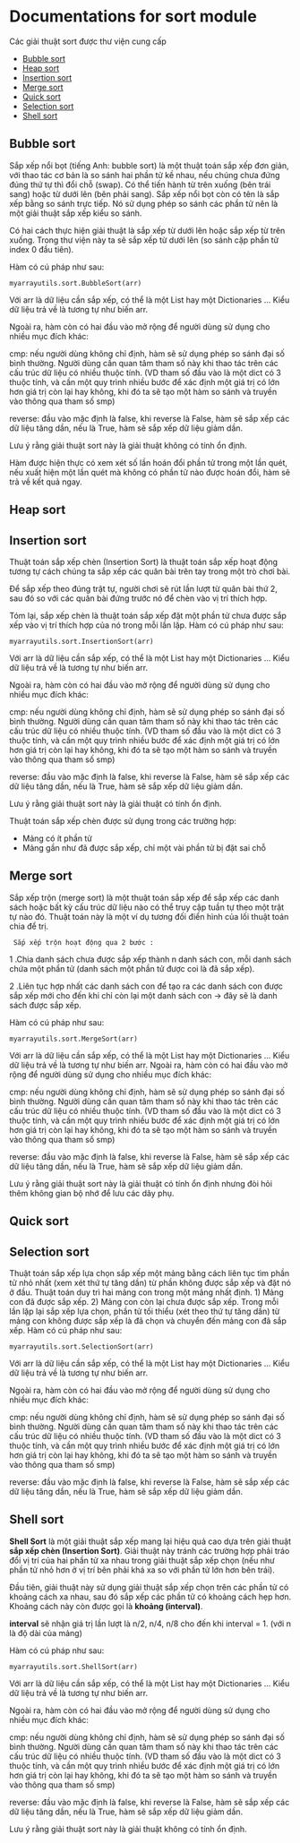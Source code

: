 # Documentations for sort module

Các giải thuật sort được thư viện cung cấp

- [Bubble sort](#bubble-sort)
- [Heap sort](#heap-sort)
- [Insertion sort](#insertion-sort)
- [Merge sort](#merge-sort)
- [Quick sort](#quick-sort)
- [Selection sort](#selection-sort)
- [Shell sort](#shell-sort)

## Bubble sort

Sắp xếp nổi bọt (tiếng Anh: bubble sort) là một thuật toán sắp xếp đơn giản, với thao tác cơ bản là so sánh hai phần tử kề nhau, nếu chúng chưa đứng đúng thứ tự thì đổi chỗ (swap). Có thể tiến hành từ trên xuống (bên trái sang) hoặc từ dưới lên (bên phải sang). Sắp xếp nổi bọt còn có tên là sắp xếp bằng so sánh trực tiếp. Nó sử dụng phép so sánh các phần tử nên là một giải thuật sắp xếp kiểu so sánh.

Có hai cách thực hiện giải thuật là sắp xếp từ dưới lên hoặc sắp xếp từ trên xuống. Trong thư viện này ta sẽ sắp xếp từ dưới lên (so sánh cặp phần tử index 0 đầu tiên).

Hàm có cú pháp như sau:
```commandline
myarrayutils.sort.BubbleSort(arr)
```
Với arr là dữ liệu cần sắp xếp, có thể là một List hay một Dictionaries ...
Kiểu dữ liệu trả về là tương tự như biến arr.

Ngoài ra, hàm còn có hai đầu vào mở rộng để người dùng sử dụng cho nhiều mục đích khác:

cmp: nếu người dùng không chỉ định, hàm sẽ sử dụng phép so sánh đại số bình thường. Người dùng cần quan tâm tham số này khi thao tác trên các cấu trúc dữ liệu có nhiều thuộc tính. (VD tham số đầu vào là một dict có 3 thuộc tính, và cần một quy trình nhiều bước để xác định một giá trị có lớn hơn giá trị còn lại hay không, khi đó ta sẽ tạo một hàm so sánh và truyền vào thông qua tham số smp)

reverse: đầu vào mặc định là false, khi reverse là False, hàm sẽ sắp xếp các dữ liệu tăng dần, nếu là True, hàm sẽ sắp xếp dữ liệu giảm dần.

Lưu ý rằng giải thuật sort này là giải thuật không có tính ổn định.

Hàm được hiện thực có xem xét số lần hoán đổi phần tử trong một lần quét, nếu xuất hiện một lần quét mà không có phần tử nào được hoán đổi, hàm sẽ trả về kết quả ngay.
## Heap sort

## Insertion sort
Thuật toán sắp xếp chèn (Insertion Sort) là thuật toán sắp xếp hoạt động tương tự cách chúng ta sắp xếp các quân bài trên tay trong một trò chơi bài.

Để sắp xếp theo đúng trật tự, người chơi sẽ rút lần lượt từ quân bài thứ 2, sau đó so với các quân bài đứng trước nó để chèn vào vị trí thích hợp.

Tóm lại, sắp xếp chèn là thuật toán sắp xếp đặt một phần tử chưa được sắp xếp vào vị trí thích hợp của nó trong mỗi lần lặp.
Hàm có cú pháp như sau:
```commandline
myarrayutils.sort.InsertionSort(arr)
```
Với arr là dữ liệu cần sắp xếp, có thể là một List hay một Dictionaries ...
Kiểu dữ liệu trả về là tương tự như biến arr.

Ngoài ra, hàm còn có hai đầu vào mở rộng để người dùng sử dụng cho nhiều mục đích khác:

cmp: nếu người dùng không chỉ định, hàm sẽ sử dụng phép so sánh đại số bình thường. Người dùng cần quan tâm tham số này khi thao tác trên các cấu trúc dữ liệu có nhiều thuộc tính. (VD tham số đầu vào là một dict có 3 thuộc tính, và cần một quy trình nhiều bước để xác định một giá trị có lớn hơn giá trị còn lại hay không, khi đó ta sẽ tạo một hàm so sánh và truyền vào thông qua tham số smp)

reverse: đầu vào mặc định là false, khi reverse là False, hàm sẽ sắp xếp các dữ liệu tăng dần, nếu là True, hàm sẽ sắp xếp dữ liệu giảm dần.

Lưu ý rằng giải thuật sort này là giải thuật có tính ổn định.

Thuật toán sắp xếp chèn được sử dụng trong các trường hợp:
- Mảng có ít phần tử
- Mảng gần như đã được sắp xếp, chỉ một vài phần tử bị đặt sai chỗ

## Merge sort
Sắp xếp trộn (merge sort) là một thuật toán sắp xếp để sắp xếp các danh sách hoặc bất kỳ cấu trúc dữ liệu nào có thể truy cập tuần tự theo một trật tự nào đó. Thuật toán này là một ví dụ tương đối điển hình của lối thuật toán chia để trị.

     Sắp xếp trộn hoạt động qua 2 bước : 

 1 .Chia danh sách chưa được sắp xếp thành n danh sách con, mỗi danh sách chứa một phần tử (danh sách một phần tử được coi là đã sắp xếp).
 
 2 .Liên tục hợp nhất các danh sách con để tạo ra các danh sách con được sắp xếp mới cho đến khi chỉ còn lại một danh sách con -> đây sẽ là danh sách được sắp xếp.
 
Hàm có cú pháp như sau:
```commandline
myarrayutils.sort.MergeSort(arr)
```
Với arr là dữ liệu cần sắp xếp, có thể là một List hay một Dictionaries ...
Kiểu dữ liệu trả về là tương tự như biến arr.
Ngoài ra, hàm còn có hai đầu vào mở rộng để người dùng sử dụng cho nhiều mục đích khác:

cmp: nếu người dùng không chỉ định, hàm sẽ sử dụng phép so sánh đại số bình thường. Người dùng cần quan tâm tham số này khi thao tác trên các cấu trúc dữ liệu có nhiều thuộc tính. (VD tham số đầu vào là một dict có 3 thuộc tính, và cần một quy trình nhiều bước để xác định một giá trị có lớn hơn giá trị còn lại hay không, khi đó ta sẽ tạo một hàm so sánh và truyền vào thông qua tham số smp)

reverse: đầu vào mặc định là false, khi reverse là False, hàm sẽ sắp xếp các dữ liệu tăng dần, nếu là True, hàm sẽ sắp xếp dữ liệu giảm dần.

Lưu ý rằng giải thuật sort này là giải thuật có tính ổn định nhưng đòi hỏi thêm không gian bộ nhớ để lưu các dãy phụ.
## Quick sort

## Selection sort
Thuật toán sắp xếp lựa chọn sắp xếp một mảng bằng cách liên tục tìm phần tử nhỏ nhất (xem xét thứ tự tăng dần) từ phần không được sắp xếp và đặt nó ở đầu. Thuật toán duy trì hai mảng con trong một mảng nhất định.
        1) Mảng con đã được sắp xếp.
        2) Mảng con còn lại chưa được sắp xếp.
Trong mỗi lần lặp lại sắp xếp lựa chọn, phần tử tối thiểu (xét theo thứ tự tăng dần) từ mảng con không được sắp xếp là đã chọn và chuyển đến mảng con đã sắp xếp.
Hàm có cú pháp như sau:
```commandline
myarrayutils.sort.SelectionSort(arr)
```
Với arr là dữ liệu cần sắp xếp, có thể là một List hay một Dictionaries ...
Kiểu dữ liệu trả về là tương tự như biến arr.

Ngoài ra, hàm còn có hai đầu vào mở rộng để người dùng sử dụng cho nhiều mục đích khác:

cmp: nếu người dùng không chỉ định, hàm sẽ sử dụng phép so sánh đại số bình thường. Người dùng cần quan tâm tham số này khi thao tác trên các cấu trúc dữ liệu có nhiều thuộc tính. (VD tham số đầu vào là một dict có 3 thuộc tính, và cần một quy trình nhiều bước để xác định một giá trị có lớn hơn giá trị còn lại hay không, khi đó ta sẽ tạo một hàm so sánh và truyền vào thông qua tham số smp)

reverse: đầu vào mặc định là false, khi reverse là False, hàm sẽ sắp xếp các dữ liệu tăng dần, nếu là True, hàm sẽ sắp xếp dữ liệu giảm dần.
## Shell sort
**Shell Sort** là một giải thuật sắp xếp mang lại hiệu quả cao dựa trên giải thuật **sắp xếp chèn (Insertion Sort)**. Giải thuật này tránh các trường hợp phải tráo đổi vị trí của hai phần tử xa nhau trong giải thuật sắp xếp chọn (nếu như phần tử nhỏ hơn ở vị trí bên phải khá xa so với phần tử lớn hơn bên trái).

Đầu tiên, giải thuật này sử dụng giải thuật sắp xếp chọn trên các phần tử có khoảng cách xa nhau, sau đó sắp xếp các phần tử có khoảng cách hẹp hơn. Khoảng cách này còn được gọi là **khoảng (interval)**.

**interval** sẽ nhận giá trị lần lượt là n/2, n/4, n/8 cho đến khi interval = 1. (với n là độ dài của mảng)

Hàm có cú pháp như sau:
```commandline
myarrayutils.sort.ShellSort(arr)
```
Với arr là dữ liệu cần sắp xếp, có thể là một List hay một Dictionaries ...
Kiểu dữ liệu trả về là tương tự như biến arr.

Ngoài ra, hàm còn có hai đầu vào mở rộng để người dùng sử dụng cho nhiều mục đích khác:

cmp: nếu người dùng không chỉ định, hàm sẽ sử dụng phép so sánh đại số bình thường. Người dùng cần quan tâm tham số này khi thao tác trên các cấu trúc dữ liệu có nhiều thuộc tính. (VD tham số đầu vào là một dict có 3 thuộc tính, và cần một quy trình nhiều bước để xác định một giá trị có lớn hơn giá trị còn lại hay không, khi đó ta sẽ tạo một hàm so sánh và truyền vào thông qua tham số smp)

reverse: đầu vào mặc định là false, khi reverse là False, hàm sẽ sắp xếp các dữ liệu tăng dần, nếu là True, hàm sẽ sắp xếp dữ liệu giảm dần.

Lưu ý rằng giải thuật sort này là giải thuật không có tính ổn định.


